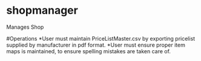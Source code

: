 # shopmanager
Manages Shop

#Operations
*User must maintain PriceListMaster.csv by exporting pricelist supplied by manufacturer in pdf format.
*User must ensure proper item maps is maintained, to ensure spelling mistakes are taken care of.
